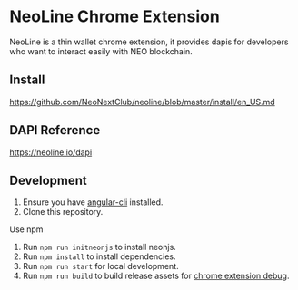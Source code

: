 # NeoLine Chrome Extension

NeoLine is a thin wallet chrome extension, it provides dapis for developers who want to interact easily with NEO blockchain.

## Install

https://github.com/NeoNextClub/neoline/blob/master/install/en_US.md

## DAPI Reference

https://neoline.io/dapi

## Development

1. Ensure you have [angular-cli](https://angular.io/cli) installed.
2. Clone this repository.

Use npm
1. Run `npm run initneonjs` to install neonjs.
2. Run `npm install` to install dependencies.
3. Run `npm run start` for local development.
4. Run `npm run build` to build release assets for [chrome extension debug](https://developer.chrome.com/extensions/tut_debugging).

